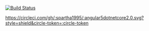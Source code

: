 [![Build Status](https://travis-ci.org/spartha1995/angular5dotnetcore2.0.svg?branch=master)](https://travis-ci.org/spartha1995/angular5dotnetcore2.0)

https://circleci.com/gh/:spartha1995/:angular5dotnetcore2.0.svg?style=shield&circle-token=:circle-token
